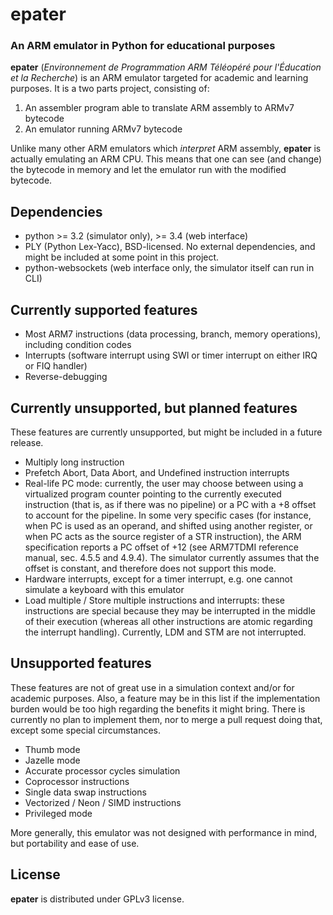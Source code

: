 # epater

### An ARM emulator in Python for educational purposes

**epater** (*Environnement de Programmation ARM Téléopéré pour l'Éducation et la Recherche*) is an ARM emulator targeted for academic and learning purposes. It is a two parts project, consisting of:

1. An assembler program able to translate ARM assembly to ARMv7 bytecode
2. An emulator running ARMv7 bytecode

Unlike many other ARM emulators which *interpret* ARM assembly, **epater** is actually emulating an ARM CPU. This means that one can see (and change) the bytecode in memory and let the emulator run with the modified bytecode.

## Dependencies

* python >= 3.2 (simulator only), >= 3.4 (web interface)
* PLY (Python Lex-Yacc), BSD-licensed. No external dependencies, and might be included at some point in this project.
* python-websockets (web interface only, the simulator itself can run in CLI)


## Currently supported features

* Most ARM7 instructions (data processing, branch, memory operations), including condition codes
* Interrupts (software interrupt using SWI or timer interrupt on either IRQ or FIQ handler)
* Reverse-debugging

## Currently unsupported, but planned features

These features are currently unsupported, but might be included in a future release.

* Multiply long instruction
* Prefetch Abort, Data Abort, and Undefined instruction interrupts
* Real-life PC mode: currently, the user may choose between using a virtualized program counter pointing to the currently executed instruction (that is, as if there was no pipeline) or a PC with a +8 offset to account for the pipeline. In some very specific cases (for instance, when PC is used as an operand, and shifted using another register, or when PC acts as the source register of a STR instruction), the ARM specification reports a PC offset of +12 (see ARM7TDMI reference manual, sec. 4.5.5 and 4.9.4). The simulator currently assumes that the offset is constant, and therefore does not support this mode.
* Hardware interrupts, except for a timer interrupt, e.g. one cannot simulate a keyboard with this emulator
* Load multiple / Store multiple instructions and interrupts: these instructions are special because they may be interrupted in the middle of their execution (whereas all other instructions are atomic regarding the interrupt handling). Currently, LDM and STM are not interrupted.

## Unsupported features

These features are not of great use in a simulation context and/or for academic purposes. Also, a feature may be in this list if the implementation burden would be too high regarding the benefits it might bring. There is currently no plan to implement them, nor to merge a pull request doing that, except some special circumstances.

* Thumb mode
* Jazelle mode
* Accurate processor cycles simulation
* Coprocessor instructions
* Single data swap instructions
* Vectorized / Neon / SIMD instructions
* Privileged mode

More generally, this emulator was not designed with performance in mind, but portability and ease of use.

## License

**epater** is distributed under GPLv3 license.

